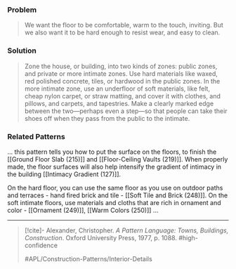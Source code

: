 ### Problem
>We want the floor to be comfortable, warm to the touch, inviting. But we also want it to be hard enough to resist wear, and easy to clean.

### Solution
>Zone the house, or building, into two kinds of zones: public zones, and private or more intimate zones. Use hard materials like waxed, red polished concrete, tiles, or hardwood in the public zones. In the more intimate zone, use an underfloor of soft materials, like felt, cheap nylon carpet, or straw matting, and cover it with clothes, and pillows, and carpets, and tapestries. Make a clearly marked edge between the two—perhaps even a step—so that people can take their shoes off when they pass from the public to the intimate.

### Related Patterns
... this pattern tells you how to put the surface on the floors, to finish the [[Ground Floor Slab (215)]] and [[Floor-Ceiling Vaults (219)]]. When properly made, the floor surfaces will also help intensify the gradient of intimacy in the building [[Intimacy Gradient (127)]].

On the hard floor, you can use the same floor as you use on outdoor paths and terraces - hand fired brick and tile - [[Soft Tile and Brick (248)]]. On the soft intimate floors, use materials and cloths that are rich in ornament and color - [[Ornament (249)]], [[Warm Colors (250)]] ...

---

> [!cite]- Alexander, Christopher. _A Pattern Language: Towns, Buildings, Construction_. Oxford University Press, 1977, p. 1088.
> #high-confidence
>
> #APL/Construction-Patterns/Interior-Details

